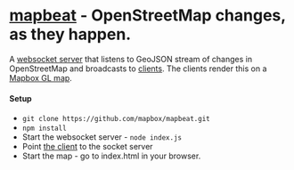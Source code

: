 # [mapbeat](mapbox.com/mapbeat) - OpenStreetMap changes, as they happen.

A [websocket server](https://github.com/mapbox/mapbeat/blob/mb-pages/index.js) that listens to GeoJSON stream of changes in OpenStreetMap and broadcasts to [clients](https://github.com/mapbox/mapbeat/blob/mb-pages/map.js). The clients render this on a [Mapbox GL map](https://github.com/mapbox/mapbeat/blob/mb-pages/index.html).

#### Setup

* `git clone https://github.com/mapbox/mapbeat.git`
* `npm install`
* Start the websocket server - `node index.js`
* Point [the client](https://github.com/mapbox/mapbeat/blob/mb-pages/map.js#L1) to the socket server
* Start the map - go to index.html in your browser.


